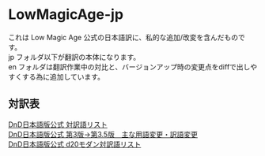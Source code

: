 # LowMagicAge-jp

これは Low Magic Age 公式の日本語訳に、私的な追加/改変を含んだものです。  
jp フォルダ以下が翻訳の本体になります。  
en フォルダは翻訳作業中の対比と、バージョンアップ時の変更点をdiffで出しやすくする為に追加しています。  

## 対訳表

[DnD日本語版公式 対訳語リスト](https://hobbyjapan.co.jp/dd_old/support/english.html)  
[DnD日本語版公式 第3版→第3.5版　主な用語変更・訳語変更](https://hobbyjapan.co.jp/dd_old/errata/phb3.5_dc.html)  
[DnD日本語版公式 d20モダン対訳語リスト](https://hobbyjapan.co.jp/dd_old/errata/d20modern_taiyaku.html)  
